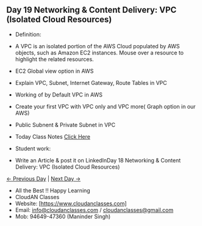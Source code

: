 ## Day 19 Networking & Content Delivery: VPC (Isolated Cloud Resources)

- Definition:
- A VPC is an isolated portion of the AWS Cloud populated by AWS objects, such as Amazon EC2 instances. Mouse over a resource to highlight the related resources.

- EC2 Global view option in AWS

- Explain VPC, Subnet, Internet Gateway, Route Tables in VPC

- Working of by Default VPC in AWS

- Create your first VPC with VPC only and VPC more( Graph option in our AWS)

- Public Subnent & Private Subnet in VPC

- Today Class Notes [Click Here](https://docs.aws.amazon.com/vpc/latest/userguide/what-is-amazon-vpc.html)


- Student work:
- Write an Article & post it on LinkedInDay 18 Networking & Content Delivery: VPC (Isolated Cloud Resources)

[← Previous Day](../Day18/README.md) | [Next Day →](../Day20/README.md)

- All the Best !! Happy Learning
- CloudAN Classes
- Website: [https://www.cloudanclasses.com]
- Email: info@cloudanclasses.com / cloudanclasses@gmail.com
- Mob: 94649-47360 (Maninder Singh)
